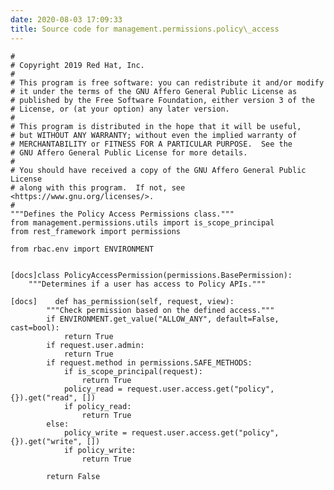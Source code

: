 ```yaml
---
date: 2020-08-03 17:09:33
title: Source code for management.permissions.policy\_access
---
```


    #
    # Copyright 2019 Red Hat, Inc.
    #
    # This program is free software: you can redistribute it and/or modify
    # it under the terms of the GNU Affero General Public License as
    # published by the Free Software Foundation, either version 3 of the
    # License, or (at your option) any later version.
    #
    # This program is distributed in the hope that it will be useful,
    # but WITHOUT ANY WARRANTY; without even the implied warranty of
    # MERCHANTABILITY or FITNESS FOR A PARTICULAR PURPOSE.  See the
    # GNU Affero General Public License for more details.
    #
    # You should have received a copy of the GNU Affero General Public License
    # along with this program.  If not, see <https://www.gnu.org/licenses/>.
    #
    """Defines the Policy Access Permissions class."""
    from management.permissions.utils import is_scope_principal
    from rest_framework import permissions
    
    from rbac.env import ENVIRONMENT
    
    
    [docs]class PolicyAccessPermission(permissions.BasePermission):
        """Determines if a user has access to Policy APIs."""
    
    [docs]    def has_permission(self, request, view):
            """Check permission based on the defined access."""
            if ENVIRONMENT.get_value("ALLOW_ANY", default=False, cast=bool):
                return True
            if request.user.admin:
                return True
            if request.method in permissions.SAFE_METHODS:
                if is_scope_principal(request):
                    return True
                policy_read = request.user.access.get("policy", {}).get("read", [])
                if policy_read:
                    return True
            else:
                policy_write = request.user.access.get("policy", {}).get("write", [])
                if policy_write:
                    return True
    
            return False